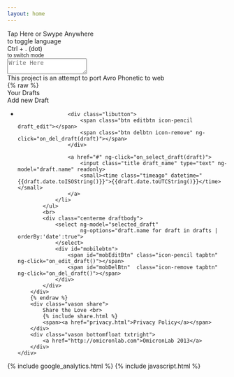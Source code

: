 ```yaml
---
layout: home
---
```


<div class="container wrapper" ng-controller="myDraft">
	<div id="leftbar" class="leftbar">
		<div id="indicator">
			<span id="mobilehint" class="vason">Tap Here or Swype Anywhere<br>to toggle language</span>
			<div class="avrosprite indicator-bare"></div>
			<div class="avrosprite indicator-glow"></div>
		</div>
		<div class="logoleft">
			<div class="avrosprite logo"></div>
		</div>
		<div class="vason bottomfloat leftbar">
			<span>Ctrl + . (dot)</span><br>
			<small>to switch mode</small>
		</div>
	</div>
	<div id="middle">
	    <div id="main">
			<textarea ng-model="selected_draft.content" id="inputor" class="inputor" placeholder="Write Here" spellcheck="false" autocapitalize="off" autocomplete="off" autocorrect="off"></textarea>
	    </div>
	</div>
	<div id="rightbar">
		<div class="logoright">
			<div class="avrosprite logo"></div>
		</div>
		<div class="vason txtright txttop">
			This project is an attempt to port Avro Phonetic to web
		</div>
        {% raw %}
        <div class="draft vason">
            <div class="centerme drafttitle">
                <span>Your Drafts</span><br>
                <span id="insertDraft" class="btn" ng-click="on_add_draft()"><span class="icon-plus tapbtn"></span>Add new Draft</span>
            </div>
            <ul>
                <li ng-class="{active: selected_draft == draft}" ng-repeat="draft in drafts | orderBy:'date':true">
                    
                    <div class="libutton">
                        <span class="btn editbtn icon-pencil draft_edit"></span>
                        <span class="btn delbtn icon-remove" ng-click="on_del_draft(draft)"></span>
                    </div>
                    
                    <a href="#" ng-click="on_select_draft(draft)">
                        <input class="title draft_name" type="text" ng-model="draft.name" readonly>
                        <small><time class="timeago" datetime="{{draft.date.toISOString()}}">{{draft.date.toUTCString()}}</time></small>
                    </a>
                </li>
            </ul>
            <br>
            <div class="centerme draftbody">
                <select ng-model="selected_draft"
                        ng-options="draft.name for draft in drafts | orderBy:'date':true">
                </select>
                <div id="mobilebtn">
                    <span id="mobEditBtn" class="icon-pencil tapbtn" ng-click="on_edit_draft()"></span>
                    <span id="mobDelBtn"  class="icon-remove tapbtn" ng-click="on_del_draft()"></span>
                </div>
            </div>
        </div>
        {% endraw %}
		<div class="vason share">
			Share the Love <br>
			{% include share.html %}
			<span><a href="privacy.html">Privacy Policy</a></span>
		</div>
		<div class="vason bottomfloat txtright">
			<a href="http://omicronlab.com">OmicronLab 2013</a>
		</div>
	</div>
</div>
{% include google_analytics.html %}
{% include javascript.html %}